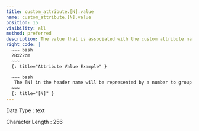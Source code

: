 ```yaml
---
title: custom_attribute.[N].value
name: custom_attribute.[N].value
position: 15
visibility: all
method: preferred
description: The value that is associated with the custom attribute name and type.
right_code: |
  ~~~ bash
  28x22cm
  ~~~
  {: title="Attribute Value Example" }

  ~~~ bash
   The [N] in the header name will be represented by a number to group the Name, Value, and Type together.
  ~~~
  {: title="[N]" }
---
```


Data Type
: text

Character Length
: 256

